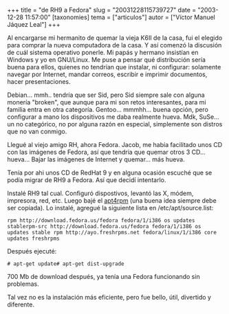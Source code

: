 +++
title = "de RH9 a Fedora"
slug = "20031228115739727"
date = "2003-12-28 11:57:00"
[taxonomies]
tema = ["articulos"]
autor = ["Víctor Manuel Jáquez Leal"]
+++

Al encargarse mi hermanito de quemar la vieja K6II de la casa, fui el
elegido para comprar la nueva computadora de la casa. Y así comenzó la
discusión de cuál sistema operativo ponerle. Mi papás y hermano
insistían en Windows y yo en GNU/Linux. Me puse a pensar qué
distribución sería buena para ellos, quienes no tendrían que instalar,
ni configurar: solamente navegar por Internet, mandar correos, escribir
e imprimir documentos, hacer presentaciones.

<!-- more -->
Debian... mmh.. tendría que ser Sid, pero Sid siempre sale con alguna
monería "broken", que aunque para mi son retos interesantes, para mi
familia entra en otra categoría. Gentoo... mmmhh... buena opción, pero
configurar a mano los dispositivos me daba realmente hueva. Mdk, SuSe...
un no categórico, no por alguna razón en especial, simplemente son
distros que no van conmigo.

Llegué al viejo amigo RH, ahora Fedora. Jacob, me había facilitado unos
CD con las imágenes de Fedora, así que tendría que quemar otros 3 CD...
hueva... Bajar las imágenes de Internet y quemar... más hueva.

Tenía por ahi unos CD de RedHat 9 y en alguna ocasión escuché que se
podía migrar de RH9 a Fedora. Así que decidí intentarlo.

Instalé RH9 tal cual. Configuró dispostivos, levantó las X, módem,
impresora, red, etc. Luego bajé el
[apt4rpm](http://apt4rpm.sourceforge.net/) (una buena idea siempre debe
ser copiada). Lo instalé, agregué la siguiente lista en
/etc/apt/source.list:

    rpm http://download.fedora.us/fedora fedora/1/i386 os updates stablerpm-src http://download.fedora.us/fedora fedora/1/i386 os updates stable rpm http://ayo.freshrpms.net fedora/linux/1/i386 core updates freshrpms

Después ejecuté:

    # apt-get update# apt-get dist-upgrade

700 Mb de download después, ya tenía una Fedora funcionando sin
problemas.

Tal vez no es la instalación más eficiente, pero fue bello, útil,
divertido y diferente.

